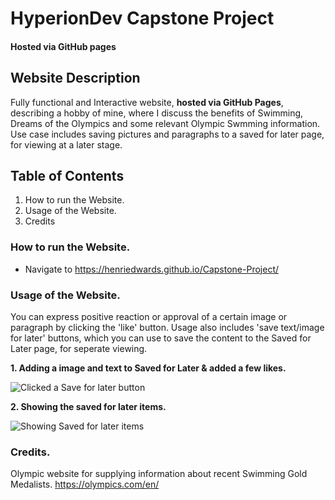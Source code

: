 # HyperionDev Capstone Project
#### Hosted via GitHub pages

## Website Description
Fully functional and Interactive website, **hosted via GitHub Pages**, describing a hobby of mine, where I discuss the benefits of Swimming, Dreams of the Olympics and some relevant Olympic Swmming information. Use case includes saving pictures and paragraphs to a saved for later page, for viewing at a later stage.

## Table of Contents

1. How to run the Website.
2. Usage of the Website.
3. Credits

### How to run the Website.

* Navigate to https://henriedwards.github.io/Capstone-Project/

### Usage of the Website.

You can express positive reaction or approval of a certain image or paragraph by clicking the 'like' button. Usage also includes 'save text/image for later' buttons, which you can use to save the content to the Saved for Later page, for seperate viewing.

**1. Adding a image and text to Saved for Later & added a few likes.**

![Clicked a Save for later button](/Capstone-Website-CP20/images/website-usage-1.png)

**2. Showing the saved for later items.**

![Showing Saved for later items](/Capstone-Website-CP20/images/website-usage-2.png)

### Credits.

Olympic website for supplying information about recent Swimming Gold Medalists.
https://olympics.com/en/
